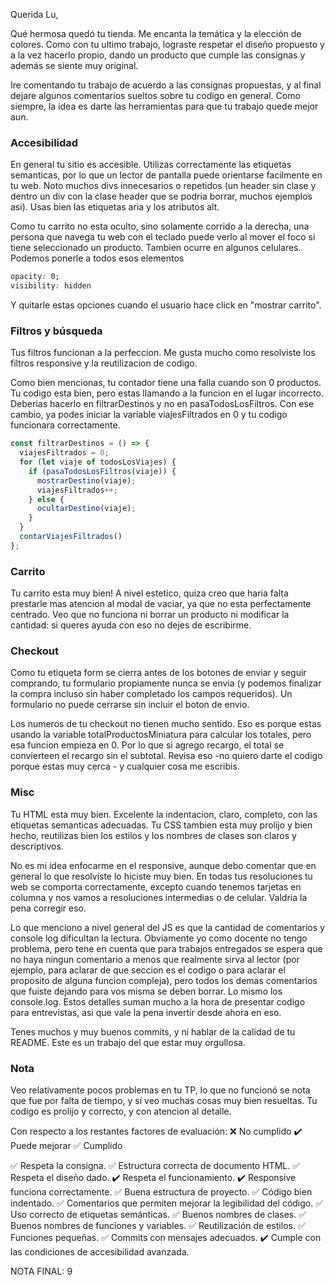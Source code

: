 Querida Lu, 

Qué hermosa quedó tu tienda. Me encanta la temática y la elección de colores. Como con tu ultimo trabajo, lograste respetar el diseño propuesto y a la vez hacerlo propio, dando un producto que cumple las consignas y además se siente muy original. 

Ire comentando tu trabajo de acuerdo a las consignas propuestas, y al final dejare algunos comentarios sueltos sobre tu codigo en general. Como siempre, la idea es darte las herramientas para que tu trabajo quede mejor aun. 

### Accesibilidad

En general tu sitio es accesible. Utilizas correctamente las etiquetas semanticas, por lo que un lector de pantalla puede orientarse facilmente en tu web. Noto muchos divs innecesarios o repetidos (un header sin clase y dentro un div con la clase header que se podria borrar, muchos ejemplos asi). Usas bien las etiquetas aria y los atributos alt. 

Como tu carrito no esta oculto, sino solamente corrido a la derecha, una persona que navega tu web con el teclado puede verlo al mover el foco si tiene seleccionado un producto. Tambien ocurre en algunos celulares. Podemos ponerle a todos esos elementos

```css
opacity: 0;
visibility: hidden
```

Y quitarle estas opciones cuando el usuario hace click en "mostrar carrito". 

### Filtros y búsqueda

Tus filtros funcionan a la perfeccion. Me gusta mucho como resolviste los filtros responsive y la reutilizacion de codigo. 

Como bien mencionas, tu contador tiene una falla cuando son 0 productos. Tu codigo esta bien, pero estas llamando a la funcion en el lugar incorrecto. Deberias hacerlo en filtrarDestinos y no en pasaTodosLosFiltros. Con ese cambio, ya podes iniciar la variable viajesFiltrados en 0 y tu codigo funcionara correctamente. 

```js
const filtrarDestinos = () => {
  viajesFiltrados = 0;
  for (let viaje of todosLosViajes) {
    if (pasaTodosLosFiltros(viaje)) {
      mostrarDestino(viaje);
      viajesFiltrados++;
    } else {
      ocultarDestino(viaje);
    }
  }
  contarViajesFiltrados()
};
```

### Carrito

Tu carrito esta muy bien! A nivel estetico, quiza creo que haria falta prestarle mas atencion al modal de vaciar, ya que no esta perfectamente centrado. Veo que no funciona ni borrar un producto ni modificar la cantidad: si queres ayuda con eso no dejes de escribirme. 

### Checkout

Como tu etiqueta form se cierra antes de los botones de enviar y seguir comprando, tu formulario propiamente nunca se envia (y podemos finalizar la compra incluso sin haber completado los campos requeridos). Un formulario no puede cerrarse sin incluir el boton de envio. 

Los numeros de tu checkout no tienen mucho sentido. Eso es porque estas usando la variable totalProductosMiniatura para calcular los totales, pero esa funcion empieza en 0. Por lo que si agrego recargo, el total se convierteen el recargo sin el subtotal. Revisa eso -no quiero darte el codigo porque estas muy cerca - y cualquier cosa me escribis. 

### Misc 

Tu HTML esta muy bien. Excelente la indentacion, claro, completo, con las etiquetas semanticas adecuadas. Tu CSS tambien esta muy prolijo y bien hecho, reutilizas bien los estilos y los nombres de clases son claros y descriptivos. 

No es mi idea enfocarme en el responsive, aunque debo comentar que en general lo que resolviste lo hiciste muy bien. En todas tus resoluciones tu web se comporta correctamente, excepto cuando tenemos tarjetas en columna y nos vamos a resoluciones intermedias o de celular. Valdria la pena corregir eso. 

Lo que menciono a nivel general del JS es que la cantidad de comentarios y console log dificultan la lectura. Obviamente yo como docente no tengo problema, pero tene en cuenta que para trabajos entregados se espera que no haya ningun comentario a menos que realmente sirva al lector (por ejemplo, para aclarar de que seccion es el codigo o para aclarar el proposito de alguna funcion compleja), pero todos los demas comentarios que fuiste dejando para vos misma se deben borrar. Lo mismo los console.log. Estos detalles suman mucho a la hora de presentar codigo para entrevistas, asi que vale la pena invertir desde ahora en eso. 

Tenes muchos y muy buenos commits, y ni hablar de la calidad de tu README. Este es un trabajo del que estar muy orgullosa. 

### Nota 

Veo relativamente pocos problemas en tu TP, lo que no funcionó se nota que fue por falta de tiempo, y sí veo muchas cosas muy bien resueltas. Tu codigo es prolijo y correcto, y con atencion al detalle. 

Con respecto a los restantes factores de evaluación: 
❌ No cumplido
✔️ Puede mejorar
✅ Cumplido

✅ Respeta la consigna.
✅ Estructura correcta de documento HTML.
✅ Respeta el diseño dado.
✔️ Respeta el funcionamiento.
✔️ Responsive funciona correctamente.
✅ Buena estructura de proyecto.
✅ Código bien indentado.
✅ Comentarios que permiten mejorar la legibilidad del código.
✅ Uso correcto de etiquetas semánticas.
✅ Buenos nombres de clases.
✅ Buenos nombres de funciones y variables.
✅  Reutilización de estilos.
✅  Funciones pequeñas.
✅ Commits con mensajes adecuados.
✔️ Cumple con las condiciones de accesibilidad avanzada.

NOTA FINAL: 9



